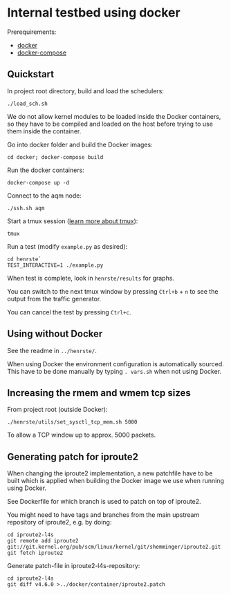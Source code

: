 # Internal testbed using docker

Prerequirements:
* [docker](https://docs.docker.com/engine/installation/)
* [docker-compose](https://docs.docker.com/compose/install/)

## Quickstart

In project root directory, build and load the schedulers:

`./load_sch.sh`

We do not allow kernel modules to be loaded inside the Docker containers,
so they have to be compiled and loaded on the host before trying to use
them inside the container.

Go into docker folder and build the Docker images:

`cd docker; docker-compose build`

Run the docker containers:

`docker-compose up -d`

Connect to the aqm node:

`./ssh.sh aqm`

Start a tmux session ([learn more about tmux](https://tmuxcheatsheet.com/)):

`tmux`

Run a test (modify `example.py` as desired):

```
cd henrste`
TEST_INTERACTIVE=1 ./example.py
```

When test is complete, look in `henrste/results` for graphs.

You can switch to the next tmux window by pressing `Ctrl+b` + `n` to see
the output from the traffic generator.

You can cancel the test by pressing `Ctrl+c`.

## Using without Docker

See the readme in `../henrste/`.

When using Docker the environment configuration is automatically sourced.
This have to be done manually by typing `. vars.sh` when not using Docker.

## Increasing the rmem and wmem tcp sizes

From project root (outside Docker):

`./henrste/utils/set_sysctl_tcp_mem.sh 5000`

To allow a TCP window up to approx. 5000 packets.

## Generating patch for iproute2

When changing the iproute2 implementation, a new patchfile have to be
built which is applied when building the Docker image we use when running
using Docker.

See Dockerfile for which branch is used to patch on top of iproute2.

You might need to have tags and branches from the main upstream
repository of iproute2, e.g. by doing:

```
cd iproute2-l4s
git remote add iproute2 git://git.kernel.org/pub/scm/linux/kernel/git/shemminger/iproute2.git
git fetch iproute2
```

Generate patch-file in iproute2-l4s-repository:

```
cd iproute2-l4s
git diff v4.6.0 >../docker/container/iproute2.patch
```
